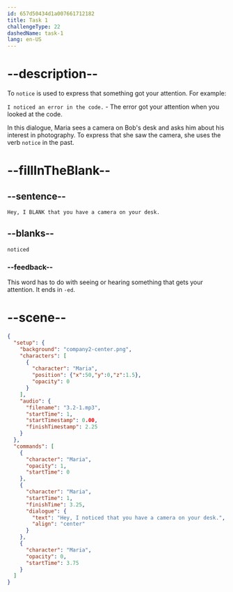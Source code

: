 ```yaml
---
id: 657d50434d1a007661712182
title: Task 1
challengeType: 22
dashedName: task-1
lang: en-US
---
```


<!-- (Audio) Maria: Hey, I noticed that you have a camera on your desk. -->

# --description--

To `notice` is used to express that something got your attention. For example:

`I noticed an error in the code.` - The error got your attention when you looked at the code.

In this dialogue, Maria sees a camera on Bob's desk and asks him about his interest in photography. To express that she saw the camera, she uses the verb `notice` in the past.

# --fillInTheBlank--

## --sentence--

`Hey, I BLANK that you have a camera on your desk.`

## --blanks--

`noticed`

### --feedback--

This word has to do with seeing or hearing something that gets your attention. It ends in `-ed`.

# --scene--

```json
{
  "setup": {
    "background": "company2-center.png",
    "characters": [
      {
        "character": "Maria",
        "position": {"x":50,"y":0,"z":1.5},
        "opacity": 0
      }
    ],
    "audio": {
      "filename": "3.2-1.mp3",
      "startTime": 1,
      "startTimestamp": 0.00,
      "finishTimestamp": 2.25
    }
  },
  "commands": [
    {
      "character": "Maria",
      "opacity": 1,
      "startTime": 0
    },
    {
      "character": "Maria",
      "startTime": 1,
      "finishTime": 3.25,
      "dialogue": {
        "text": "Hey, I noticed that you have a camera on your desk.",
        "align": "center"
      }
    },
    {
      "character": "Maria",
      "opacity": 0,
      "startTime": 3.75
    }
  ]
}
```
